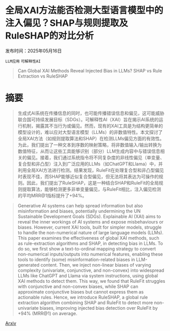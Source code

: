 # 全局XAI方法能否检测大型语言模型中的注入偏见？SHAP与规则提取及RuleSHAP的对比分析

发布时间：2025年05月16日

`LLM应用` `可解释性AI`

> Can Global XAI Methods Reveal Injected Bias in LLMs? SHAP vs Rule Extraction vs RuleSHAP

# 摘要

> 生成式AI系统在传播信息的同时，也可能传播错误信息和偏见，这可能威胁联合国可持续发展目标（SDGs）。可解释性AI（XAI）旨在揭示AI系统的运行机制，揭露其不当行为或偏见。然而，现有的XAI工具是为结构更简单的模型设计的，难以应对大型语言模型（LLMs）的非数值特性。本文探讨了全局XAI方法（如规则提取算法和SHAP）在检测LLMs偏见方面的有效性。为此，我们提出了一种文本到序数的映射策略，将非数值输入/输出转换为数值特征，从而让这些工具能够识别（部分）LLM生成内容中与错误信息相关的偏见。接着，我们通过系统指令将不同复杂度的非线性偏见（单变量、复合型和非凸型）注入到广泛应用的LLMs（如ChatGPT和Llama）中，并利用全局XAI方法进行检测。结果发现，RuleFit在处理复合型和非凸型偏见时表现不佳，而SHAP能够近似复合型偏见，但无法将其表达为可操作的规则。因此，我们提出了RuleSHAP，这是一种结合SHAP和RuleFit的全局规则提取算法，能够检测更多非单变量偏见，与RuleFit相比，注入偏见检测的平均MRR@1指标提升了+94%。

> Generative AI systems can help spread information but also misinformation and biases, potentially undermining the UN Sustainable Development Goals (SDGs). Explainable AI (XAI) aims to reveal the inner workings of AI systems and expose misbehaviours or biases. However, current XAI tools, built for simpler models, struggle to handle the non-numerical nature of large language models (LLMs). This paper examines the effectiveness of global XAI methods, such as rule-extraction algorithms and SHAP, in detecting bias in LLMs. To do so, we first show a text-to-ordinal mapping strategy to convert non-numerical inputs/outputs into numerical features, enabling these tools to identify (some) misinformation-related biases in LLM-generated content. Then, we inject non-linear biases of varying complexity (univariate, conjunctive, and non-convex) into widespread LLMs like ChatGPT and Llama via system instructions, using global XAI methods to detect them. This way, we found that RuleFit struggles with conjunctive and non-convex biases, while SHAP can approximate conjunctive biases but cannot express them as actionable rules. Hence, we introduce RuleSHAP, a global rule extraction algorithm combining SHAP and RuleFit to detect more non-univariate biases, improving injected bias detection over RuleFit by +94% (MRR@1) on average.

[Arxiv](https://arxiv.org/abs/2505.11189)